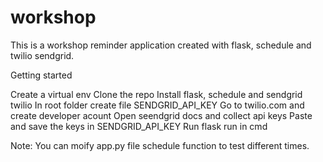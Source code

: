# workshop

This is a workshop reminder application created with flask, schedule and twilio sendgrid.

Getting started

Create a virtual env
Clone the repo
Install flask, schedule and sendgrid twilio
In root folder create file SENDGRID_API_KEY 
Go to twilio.com and create developer acount
Open seendgrid docs and collect api keys
Paste and save the keys in SENDGRID_API_KEY
Run flask run in cmd

Note: You can moify app.py file schedule function to test different times.
